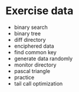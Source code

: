 
# Exercise data

* binary search
* binary tree 
* diff directory
* enciphered data 
* find common key
* generate data randomly 
* monitor directory 
* pascal triangle
* practice
* tail call optimization
